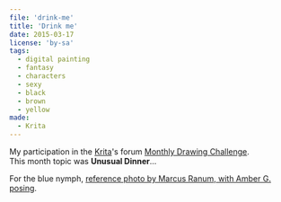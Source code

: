 ```yaml
---
file: 'drink-me'
title: 'Drink me'
date: 2015-03-17
license: 'by-sa'
tags:
  - digital painting
  - fantasy
  - characters
  - sexy
  - black
  - brown
  - yellow
made:
  - Krita
---
```


My participation in the [Krita](https://krita.org/)'s forum [Monthly Drawing Challenge](https://forum.kde.org/viewtopic.php?f=277&t=125203).  
This month topic was **Unusual Dinner**...

For the blue nymph, [reference photo by Marcus Ranum, with Amber G. posing](http://mjranum-stock.deviantart.com/art/Suspense-12-76092317).
